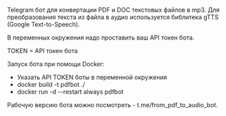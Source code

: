 Telegram бот для конвертации PDF и DOC текстовых файлов в mp3. 
Для преобразования текста из файла в аудио используется библитека gTTS (Google Text-to-Speech).

В переменных окружения надо проставить ваш API токен бота.

TOKEN = API токен бота

Запуск бота при помощи Docker:
 - Указать API TOKEN боты в переменной окружения
 - docker build -t pdfbot ./
 - docker run -d --restart always pdfbot

Рабочую версию бота можно посмотреть  - t.me/from_pdf_to_audio_bot.

